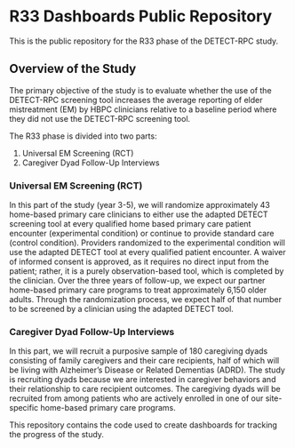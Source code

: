 # R33 Dashboards Public Repository

This is the public repository for the R33 phase of the DETECT-RPC study.

## Overview of the Study

The primary objective of the study is to evaluate whether the use of the DETECT-RPC screening tool increases the average reporting of elder mistreatment (EM) by HBPC clinicians relative to a baseline period where they did not use the DETECT-RPC screening tool.

The R33 phase is divided into two parts:

1. Universal EM Screening (RCT)
2. Caregiver Dyad Follow-Up Interviews

### Universal EM Screening (RCT)

In this part of the study (year 3-5), we will randomize approximately 43 home-based primary care clinicians to either use the adapted DETECT screening tool at every qualified home based primary care patient encounter (experimental condition) or continue to provide standard care (control condition). Providers randomized to the experimental condition will use the adapted DETECT tool at every qualified patient encounter. A waiver of informed consent is approved, as it requires no direct input from the patient; rather, it is a purely observation-based tool, which is completed by the clinician. Over the three years of follow-up, we expect our partner home-based primary care programs to treat approximately 6,150 older adults. Through the randomization process, we expect half of that number to be screened by a clinician using the adapted DETECT tool.

### Caregiver Dyad Follow-Up Interviews

In this part, we will recruit a purposive sample of 180 caregiving dyads consisting of family caregivers and their care recipients, half of which will be living with Alzheimer’s Disease or Related Dementias (ADRD). The study is recruiting dyads because we are interested in caregiver behaviors and their relationship to care recipient outcomes. The caregiving dyads will be recruited from among patients who are actively enrolled in one of our site-specific home-based primary care programs.

This repository contains the code used to create dashboards for tracking the progress of the study.
